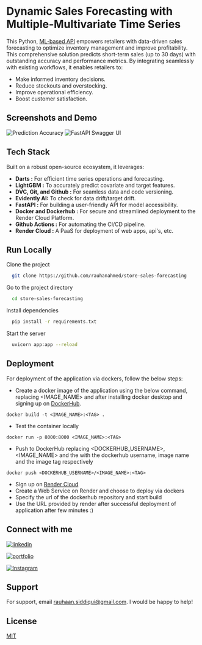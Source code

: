 
# Dynamic Sales Forecasting with Multiple-Multivariate Time Series

This Python, [ML-based API](https://store-sales-api.onrender.com) empowers retailers with data-driven sales forecasting to optimize inventory management and improve profitability. 
This comprehensive solution predicts short-term sales (up to 30 days) with outstanding accuracy and performance metrics. By integrating seamlessly with existing workflows, it enables retailers to:

- Make informed inventory decisions.
- Reduce stockouts and overstocking.
- Improve operational efficiency.
- Boost customer satisfaction.

## Screenshots and Demo

![Prediction Accuracy](https://i.ibb.co/VYv9wcv/Untitled.png)
![FastAPI Swagger UI](https://i.ibb.co/ZM7xm7c/Mozilla-Firefox-2023-12-19-23-06-29.gif)



## Tech Stack

Built on a robust open-source ecosystem, it leverages:

- **Darts :** For efficient time series operations and forecasting.
- **LightGBM :** To accurately predict covariate and target features.
- **DVC, Git, and Github :** For seamless data and code versioning.
- **Evidently AI:** To check for data drift/target drift.
- **FastAPI :** For building a user-friendly API for model accessibility.
- **Docker and Dockerhub :** For secure and streamlined deployment to the Render Cloud Platform.
- **Github Actions :** For automating the CI/CD pipeline.
- **Render Cloud :** A PaaS for deployment of web apps, api's, etc.


## Run Locally

Clone the project

```bash
  git clone https://github.com/rauhanahmed/store-sales-forecasting
```

Go to the project directory

```bash
  cd store-sales-forecasting
```

Install dependencies

```bash
  pip install -r requirements.txt
```

Start the server

```bash
  uvicorn app:app --reload
```


## Deployment

For deployment of the application via dockers, follow the below steps:

- Create a docker image of the application using the below command, replacing <IMAGE_NAME> and <TAG> after installing docker desktop and signing up on [DockerHub](https://dockerhub.com).
 ```
 docker build -t <IMAGE_NAME>:<TAG> .
 ```
 - Test the container locally
 ```
 docker run -p 8000:8000 <IMAGE_NAME>:<TAG>
 ```
 - Push to DockerHub replacing <DOCKERHUB_USERNAME>, <IMAGE_NAME> and the <TAG> with the dockerhub username, image name and the image tag respectively 
 ```
 docker push <DOCKERHUB_USERNAME>/<IMAGE_NAME>:<TAG>
 ```
 - Sign up on [Render Cloud](https://render.com)
 - Create a Web Service on Render and choose to deploy via dockers
 - Specify the url of the dockerhub repository and start build
- Use the URL provided by render after successful deployment of application after few minutes :)
## Connect with me

[![linkedin](https://img.shields.io/badge/linkedin-0A66C2?style=for-the-badge&logo=linkedin&logoColor=white)](https://www.linkedin.com/)

[![portfolio](https://img.shields.io/badge/GitHub-100000?style=for-the-badge&logo=github&logoColor=white)](https://github.com/rauhanahmed/)

[![Instagram](https://img.shields.io/badge/Instagram-E4405F?style=for-the-badge&logo=instagram&logoColor=white)](https://instagram.com/ahmed.rauhan)


## Support

For support, email rauhaan.siddiqui@gmail.com. I would be happy to help!


## License

[MIT](https://choosealicense.com/licenses/mit/)

